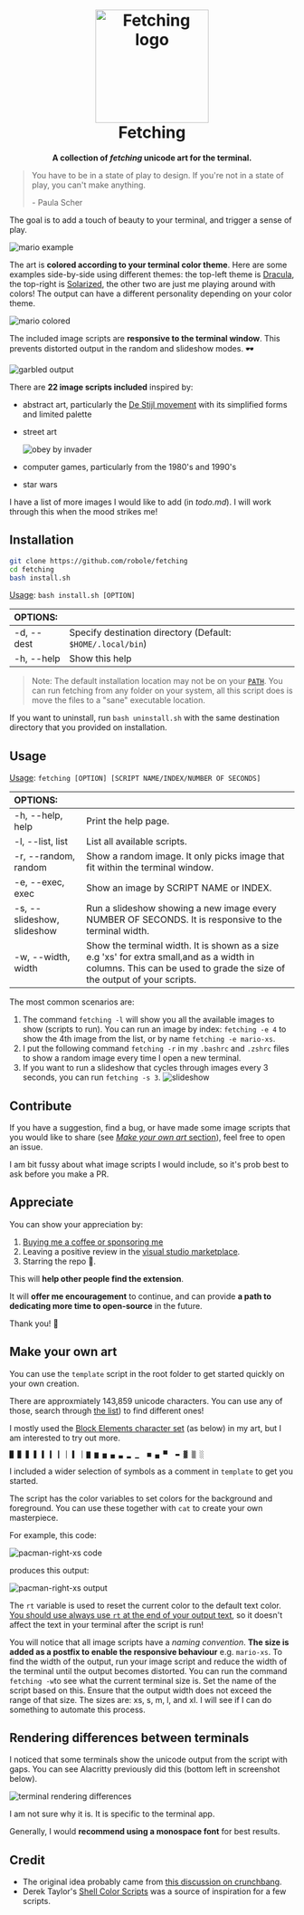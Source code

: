 <h1 align="center">
    <img align="center" src="img/logo.webp" width="200px" alt="Fetching logo">
  <br>
	Fetching
</h1>
<p align="center"><strong>A collection of <i>fetching</i> unicode art for the terminal.</strong></p>

> You have to be in a state of play to design. If you're not in a state of play, you can't make anything.
>
> \- Paula Scher

The goal is to add a touch of beauty to your terminal, and trigger a sense of play.

![mario example](img/mario-mytheme.png)

The art is **colored according to your terminal color theme**. Here are some examples side-by-side using different themes: the top-left theme is [Dracula](https://draculatheme.com/), the top-right is [Solarized](https://ethanschoonover.com/solarized/), the other two are just me playing around with colors! The output can have a different personality depending on your color theme.

![mario colored](img/mario-colors.png)

The included image scripts are **responsive to the terminal window**. This prevents distorted output in the random and slideshow modes. 🕶️

![garbled output](img/garbled.png)

There are **22 image scripts included** inspired by:

- abstract art, particularly the [De Stijl movement](https://en.wikipedia.org/wiki/De_Stijl) with its simplified forms and limited palette

- street art

  ![obey by invader](img/obey.png)

- computer games, particularly from the 1980's and 1990's
- star wars

I have a list of more images I would like to add (in *todo.md*). I will work through this when the mood strikes me!

## Installation

```bash
git clone https://github.com/robole/fetching
cd fetching
bash install.sh
```

 <u>Usage</u>: `bash install.sh [OPTION]`

|  OPTIONS:           | |
|:--------------------|:-------------|
|-d, --dest           | Specify destination directory (Default: `$HOME/.local/bin`)|
|-h, --help           | Show this help|

> Note: The default installation location may not be on your [`PATH`](https://opensource.com/article/17/6/set-path-linux). You can run fetching from any folder on your system, all this script does is move the files to a "sane" executable location.

If you want to uninstall, run `bash uninstall.sh` with the same destination directory that you provided on installation.

## Usage

<u>Usage</u>: `fetching [OPTION] [SCRIPT NAME/INDEX/NUMBER OF SECONDS]`

|  OPTIONS:           | |
|:--------------------|:-------------|
| -h, --help, help|Print the help page.  |
| -l, --list, list    | List all available scripts.|
| -r, --random, random | Show a random image. It only picks image that fit within the terminal window.|
| -e, --exec, exec     | Show an image by SCRIPT NAME or INDEX. |
| -s, --slideshow, slideshow |	Run a slideshow showing a new image every NUMBER OF SECONDS. It is responsive to the terminal width.|
| -w, --width, width | Show the terminal width. It is shown as a size e.g 'xs' for extra small,and as a width in columns. This can be used to grade the size of the output of your scripts.|

The most common scenarios are:
1. The command `fetching -l` will show you all the available images to show (scripts to run). You can run an image by index: `fetching -e 4` to show the 4th image from the list, or by name `fetching -e mario-xs`.
1. I put the following command `fetching -r` in my `.bashrc` and `.zshrc` files to show a random image every time I open a new terminal.
1. If you want to run a slideshow that cycles through images every 3 seconds, you can run `fetching -s 3`.
  ![slideshow](img/slideshow.gif)

## Contribute

If you have a suggestion, find a bug, or have made some image scripts that you would like to share (see [*Make your own art* section](#make-your-own-art)), feel free to open an issue.

I am bit fussy about what image scripts I would include, so it's prob best to ask before you make a PR.

## Appreciate

You can show your appreciation by:
1. [Buying me a coffee or sponsoring me](https://ko-fi.com/roboleary)
1. Leaving a positive review in the [visual studio marketplace](<https://marketplace.visualstudio.com/items?itemName=robole.marky-stats&ssr=false#review-details>).
1. Starring the repo 🌟.

This will **help other people find the extension**.

It will **offer me encouragement** to continue, and can provide **a path to dedicating more time to open-source** in the future.

Thank you! 🙏

## Make your own art

You can use the `template` script in the root folder to get started quickly on your own creation.

There are approxmiately 143,859 unicode characters. You can use any of those, search through [the list](https://en.wikipedia.org/wiki/List_of_Unicode_characters)) to find different ones!

I mostly used the [Block Elements character set](https://en.wikipedia.org/wiki/Block_Elements) (as below) in my art, but I am interested to try out more.

```
█ ▉ ▊ ▋ ▌ ▍ ▎ ▏▐ ▕ ▇ ▆ ▅ ▄ ▃ ▂ ▁  ■ ▄ ▀  ▬ ▓ ▒ ░ 
```

I included a wider selection of symbols as a comment in `template` to get you started.

The script has the color variables to set colors for the background and foreground. You can use these together with `cat` to create your own masterpiece.

For example, this code:

![pacman-right-xs code](img/pacman-right-xs-code.png)

produces this output:

![pacman-right-xs output](img/pacman-right-xs-output.png)

The `rt` variable is used to reset the current color to the default text color. <u>You should use always use `rt` at the end of your output text</u>, so it doesn't affect the text in your terminal after the script is run!

You will notice that all image scripts have a *naming convention*. **The size is added as a postfix to enable the responsive behaviour** e.g. `mario-xs`. To find the width of the output, run your image script and reduce the width of the terminal until the output becomes distorted. You can run the command `fetching -w`to see what the current terminal size is. Set the name of the script based on this. Ensure that the output width does not exceed the range of that size. The sizes are: xs, s, m, l, and xl. I will see if I can do something to automate this process.

## Rendering differences between terminals

I noticed that some terminals show the unicode output from the script with gaps. You can see Alacritty previously did this (bottom left in screenshot below).

![terminal rendering differences](img/terminal-diff.png)

I am not sure why it is. It is specific to the terminal app.

Generally, I would **recommend using a monospace font** for best results.

## Credit

- The original idea probably came from [this discussion on crunchbang](https://crunchbang.org/forums/viewtopic.php?id=13645).
- Derek Taylor's [Shell Color Scripts](https://gitlab.com/dwt1/shell-color-scripts) was a source of inspiration for a few scripts.
